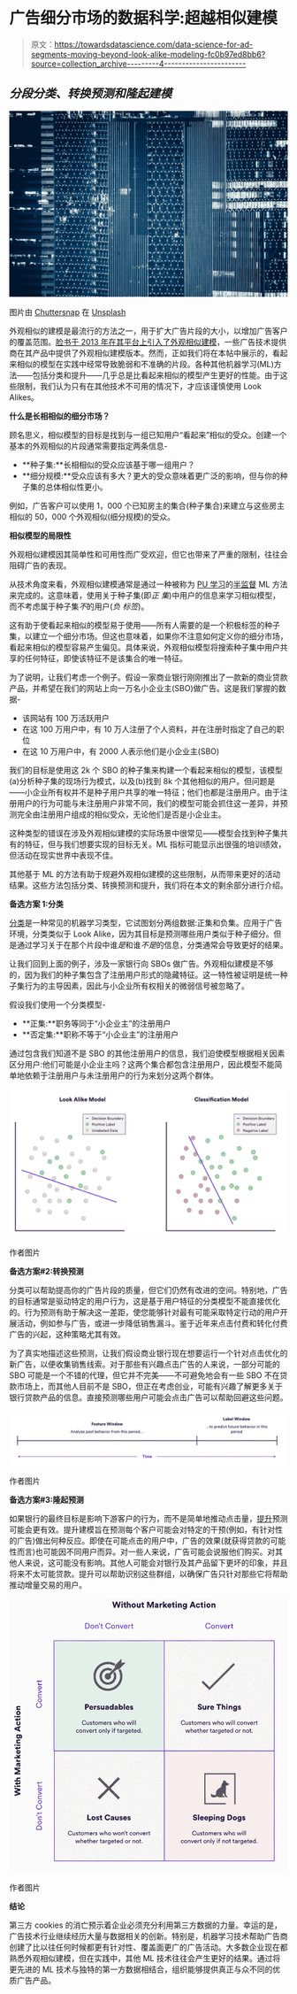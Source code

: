 # 广告细分市场的数据科学:超越相似建模

> 原文：<https://towardsdatascience.com/data-science-for-ad-segments-moving-beyond-look-alike-modeling-fc0b97ed8bb6?source=collection_archive---------4----------------------->

## *分段分类、转换预测和隆起建模*

![](img/29fcd0d525fc50fd78738e74e179bfb2.png)

图片由 [Chuttersnap](https://unsplash.com/@chuttersnap) 在 [Unsplash](https://unsplash.com/)

外观相似的建模是最流行的方法之一，用于扩大广告片段的大小，以增加广告客户的覆盖范围。[脸书于 2013 年在其平台上引入了外观相似建模](https://www.adweek.com/performance-marketing/lookalike-audiences/)，一些广告技术提供商在其产品中提供了外观相似建模版本。然而，正如我们将在本帖中展示的，看起来相似的模型在实践中经常导致脆弱和不准确的片段。各种其他机器学习(ML)方法——包括分类和提升——几乎总是比看起来相似的模型产生更好的性能。由于这些限制，我们认为只有在其他技术不可用的情况下，才应该谨慎使用 Look Alikes。

**什么是长相相似的细分市场？**

顾名思义，相似模型的目标是找到与一组已知用户“看起来”相似的受众。创建一个基本的外观相似的片段通常需要指定两条信息-

*   **种子集:**长相相似的受众应该基于哪一组用户？
*   **细分规模:**受众应该有多大？更大的受众意味着更广泛的影响，但与你的种子集的总体相似性更小。

例如，广告客户可以使用 1，000 个已知房主的集合(种子集合)来建立与这些房主相似的 50，000 个外观相似(细分规模)的受众。

**相似模型的局限性**

外观相似建模因其简单性和可用性而广受欢迎，但它也带来了严重的限制，往往会阻碍广告的表现。

从技术角度来看，外观相似建模通常是通过一种被称为 [PU 学习](https://en.wikipedia.org/wiki/One-class_classification)的[半监督](https://en.wikipedia.org/wiki/Semi-supervised_learning) ML 方法来完成的。这意味着，使用关于种子集(即*正* *集*)中用户的信息来学习相似模型，而不考虑属于种子集*不*的用户(*负* *标签*)。

这有助于使看起来相似的模型易于使用——所有人需要的是一个积极标签的种子集，以建立一个细分市场。但这也意味着，如果你不注意如何定义你的细分市场，看起来相似的模型容易产生偏见。具体来说，外观相似模型将搜索种子集中用户共享的任何特征，即使该特征不是该集合的唯一特征。

为了说明，让我们考虑一个例子。假设一家商业银行刚刚推出了一款新的商业贷款产品，并希望在我们的网站上向一万名小企业主(SBO)做广告。这是我们掌握的数据-

*   该网站有 100 万活跃用户
*   在这 100 万用户中，有 10 万人注册了个人资料，并在注册时指定了自己的职位
*   在这 10 万用户中，有 2000 人表示他们是小企业主(SBO)

我们的目标是使用这 2k 个 SBO 的种子集来构建一个看起来相似的模型，该模型(a)分析种子集的现场行为模式，以及(b)找到 8k 个其他相似的用户。但问题是——小企业所有权并不是种子用户共享的唯一特征；他们也都是注册用户。由于注册用户的行为可能与未注册用户非常不同，我们的模型可能会抓住这一差异，并预测完全由注册用户组成的相似受众，无论他们是否是小企业主。

这种类型的错误在涉及外观相似建模的实际场景中很常见——模型会找到种子集共有的特征，但与我们想要实现的目标无关。ML 指标可能显示出很强的培训绩效，但活动在现实世界中表现不佳。

其他基于 ML 的方法有助于规避外观相似建模的这些限制，从而带来更好的活动结果。这些方法包括分类、转换预测和提升，我们将在本文的剩余部分进行介绍。

**备选方案 1:分类**

[分类](https://en.wikipedia.org/wiki/Binary_classification#:~:text=Binary%20classification%20is%20the%20task,basis%20of%20a%20classification%20rule.)是一种常见的机器学习类型，它试图划分两组数据:正集和负集。应用于广告环境，分类类似于 Look Alike，因为其目标是预测哪些用户类似于种子细分。但是通过学习关于在那个片段中谁*是*和谁*不是*的信息，分类通常会导致更好的结果。

让我们回到上面的例子，涉及一家银行向 SBOs 做广告。外观相似建模是不够的，因为我们的种子集包含了注册用户形式的隐藏特征。这一特性被证明是统一种子集行为的主导因素，因此与小企业所有权相关的微弱信号被忽略了。

假设我们使用一个分类模型-

*   **正集:**职务等同于“小企业主”的注册用户
*   **否定集:**职称不等于“小企业主”的注册用户

通过包含我们知道不是 SBO 的其他注册用户的信息，我们迫使模型根据相关因素区分用户:他们可能是小企业主吗？这两个集合都包含注册用户，因此模型不能简单地依赖于注册用户与未注册用户的行为来划分这两个群体。

![](img/82a4b42ceac6941bd4bc5f4169ae8aea.png)

作者图片

**备选方案#2:转换预测**

分类可以帮助提高你的广告片段的质量，但它们仍然有改进的空间。特别地，广告的目标通常是驱动特定的用户行为，这是基于用户特征的分类模型不能直接优化的。行为预测有助于解决这一差距，使您能够针对最有可能采取特定行动的用户开展活动，例如参与广告，或进一步降低销售漏斗。鉴于近年来点击付费和转化付费广告的兴起，这种策略尤其有效。

为了真实地描述这些预测，让我们假设商业银行现在想要运行一个针对点击优化的新广告，以便收集销售线索。对于那些有兴趣点击广告的人来说，一部分可能的 SBO 可能是一个不错的代理，但它并不完美——不可避免地会有一些 SBO 不在贷款市场上，而其他人目前不是 SBO，但正在考虑创业，可能有兴趣了解更多关于银行贷款产品的信息。直接预测哪些用户可能会点击广告可以帮助回避这些问题。

![](img/dc0d8cced9ba909dea064c5acfd43606.png)

作者图片

**备选方案#3:隆起预测**

如果银行的最终目标是影响下游客户的行为，而不是简单地推动点击量，[提升](https://marketingtechnews.net/news/2021/jan/27/its-time-to-stop-wasting-marketing-spend-and-start-using-uplift-models/)预测可能会更有效。提升建模旨在预测每个客户可能会对特定的干预(例如，有针对性的广告)做出何种反应。即使在可能点击的用户中，广告的效果(就获得贷款的可能性而言)也可能因不同用户而异。对一些人来说，广告可能会说服他们购买。对其他人来说，这可能没有影响。其他人可能会对银行及其产品留下更坏的印象，并且将来不太可能贷款。提升可以帮助识别这些群组，以确保广告只针对那些它将帮助推动增量交易的用户。

![](img/6bfd91316f8a9e718c4cf87d84532704.png)

作者图片

**结论**

第三方 cookies 的消亡预示着企业必须充分利用第三方数据的力量。幸运的是，广告技术行业继续经历大量与数据相关的创新。特别是，机器学习技术帮助广告商创建了比以往任何时候都更有针对性、覆盖面更广的广告活动。大多数企业现在都熟悉外观相似建模，但在实践中，其他 ML 技术往往会产生更好的结果。通过将更先进的 ML 技术与独特的第一方数据相结合，组织能够提供真正与众不同的优质广告产品。